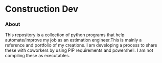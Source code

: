 # Construction Dev
### About

This repository is a collection of python programs that help automate/improve my job as an estimation engineer.This is mainly a reference and portfolio of my creations. I am developing a process to share these with coworkers by using PIP requirements and powershell. I am not compiling these as executables. 

